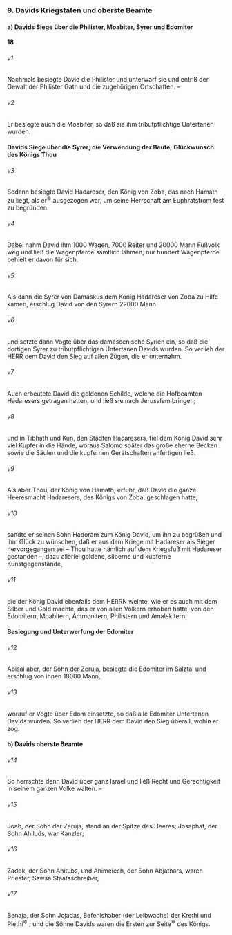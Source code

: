 ### 9. Davids Kriegstaten und oberste Beamte

#### a) Davids Siege über die Philister, Moabiter, Syrer und Edomiter

__18__

###### v1
Nachmals besiegte David die Philister und unterwarf sie und entriß der Gewalt der Philister Gath und die zugehörigen Ortschaften. –

###### v2
Er besiegte auch die Moabiter, so daß sie ihm tributpflichtige Untertanen wurden.

#### Davids Siege über die Syrer; die Verwendung der Beute; Glückwunsch des Königs Thou


###### v3
Sodann besiegte David Hadareser, den König von Zoba, das nach Hamath zu liegt, als er<sup title="d.h. Hadareser">&#x2732;</sup>
 ausgezogen war, um seine Herrschaft am Euphratstrom fest zu begründen.

###### v4
Dabei nahm David ihm 1000 Wagen, 7000 Reiter und 20000 Mann Fußvolk weg und ließ die Wagenpferde sämtlich lähmen; nur hundert Wagenpferde behielt er davon für sich.


###### v5
Als dann die Syrer von Damaskus dem König Hadareser von Zoba zu Hilfe kamen, erschlug David von den Syrern 22000 Mann

###### v6
und setzte dann Vögte über das damascenische Syrien ein, so daß die dortigen Syrer zu tributpflichtigen Untertanen Davids wurden. So verlieh der HERR dem David den Sieg auf allen Zügen, die er unternahm.

###### v7
Auch erbeutete David die goldenen Schilde, welche die Hofbeamten Hadaresers getragen hatten, und ließ sie nach Jerusalem bringen;

###### v8
und in Tibhath und Kun, den Städten Hadaresers, fiel dem König David sehr viel Kupfer in die Hände, woraus Salomo später das große eherne Becken sowie die Säulen und die kupfernen Gerätschaften anfertigen ließ.


###### v9
Als aber Thou, der König von Hamath, erfuhr, daß David die ganze Heeresmacht Hadaresers, des Königs von Zoba, geschlagen hatte,

###### v10
sandte er seinen Sohn Hadoram zum König David, um ihn zu begrüßen und ihm Glück zu wünschen, daß er aus dem Kriege mit Hadareser als Sieger hervorgegangen sei – Thou hatte nämlich auf dem Kriegsfuß mit Hadareser gestanden –, dazu allerlei goldene, silberne und kupferne Kunstgegenstände,

###### v11
die der König David ebenfalls dem HERRN weihte, wie er es auch mit dem Silber und Gold machte, das er von allen Völkern erhoben hatte, von den Edomitern, Moabitern, Ammonitern, Philistern und Amalekitern.

#### Besiegung und Unterwerfung der Edomiter


###### v12
Abisai aber, der Sohn der Zeruja, besiegte die Edomiter im Salztal und erschlug von ihnen 18000 Mann,

###### v13
worauf er Vögte über Edom einsetzte, so daß alle Edomiter Untertanen Davids wurden. So verlieh der HERR dem David den Sieg überall, wohin er zog.

#### b) Davids oberste Beamte


###### v14
So herrschte denn David über ganz Israel und ließ Recht und Gerechtigkeit in seinem ganzen Volke walten. –

###### v15
Joab, der Sohn der Zeruja, stand an der Spitze des Heeres; Josaphat, der Sohn Ahiluds, war Kanzler;

###### v16
Zadok, der Sohn Ahitubs, und Ahimelech, der Sohn Abjathars, waren Priester, Sawsa Staatsschreiber,

###### v17
Benaja, der Sohn Jojadas, Befehlshaber (der Leibwache) der Krethi und Plethi<sup title="2.Sam 8,18">&#x2732;</sup>
; und die Söhne Davids waren die Ersten zur Seite<sup title="= im Dienst">&#x2732;</sup>
 des Königs.